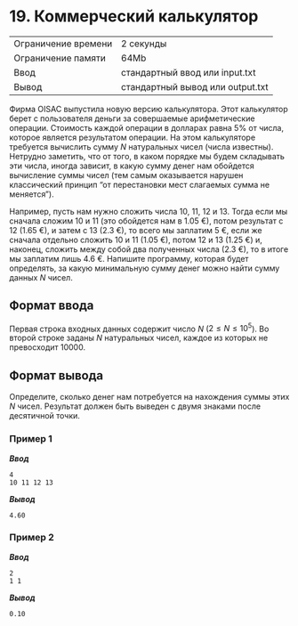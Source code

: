 # 19. Коммерческий калькулятор

|                   |                                |
|-------------------|--------------------------------|
|Ограничение времени|2 секунды                       |
|Ограничение памяти |64Mb                            |
|Ввод               |стандартный ввод или input.txt  |
|Вывод              |стандартный вывод или output.txt|

Фирма OISAC выпустила новую версию калькулятора. Этот калькулятор берет с пользователя деньги за совершаемые арифметические операции. Стоимость каждой операции в долларах равна 5% от числа, которое является результатом операции. На этом калькуляторе требуется вычислить сумму $N$ натуральных чисел (числа известны). Нетрудно заметить, что от того, в каком порядке мы будем складывать эти числа, иногда зависит, в какую сумму денег нам обойдется вычисление суммы чисел (тем самым оказывается нарушен классический принцип “от перестановки мест слагаемых сумма не меняется”).

Например, пусть нам нужно сложить числа 10, 11, 12 и 13. Тогда если мы сначала сложим 10 и 11 (это обойдется нам в 1.05 €), потом результат с 12 (1.65 €), и затем с 13 (2.3 €), то всего мы заплатим 5 €, если же сначала отдельно сложить 10 и 11 (1.05 €), потом 12 и 13 (1.25 €) и, наконец, сложить между собой два полученных числа (2.3 €), то в итоге мы заплатим лишь 4.6 €. Напишите программу, которая будет определять, за какую минимальную сумму денег можно найти сумму данных $N$ чисел.

## Формат ввода

Первая строка входных данных содержит число $N$ ($2 ≤ N ≤ 10^{5}$). Во второй строке заданы $N$ натуральных чисел, каждое из которых не превосходит $10000$.

## Формат вывода

Определите, сколько денег нам потребуется на нахождения суммы этих $N$ чисел. Результат должен быть выведен с двумя знаками после десятичной точки.

### Пример 1

***Ввод***

```text
4
10 11 12 13
```

***Вывод***

```text
4.60
```

### Пример 2

***Ввод***

```text
2
1 1
```

***Вывод***

```text
0.10
```
